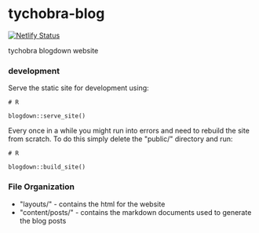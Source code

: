 # tychobra-blog

[![Netlify Status](https://api.netlify.com/api/v1/badges/ee611abd-1f6e-4096-b963-5ee6482a42a2/deploy-status)](https://app.netlify.com/sites/signaller-parrot-16078/deploys)

tychobra blogdown website

### development

Serve the static site for development using:

```
# R

blogdown::serve_site()
```

Every once in a while you might run into errors and need to rebuild the site from scratch.  To do this simply delete the "public/" directory and run:

```
# R

blogdown::build_site()
```


### File Organization

 - "layouts/" - contains the html for the website
 - "content/posts/" - contains the markdown documents used to generate the blog posts
 


